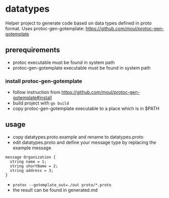 # datatypes
Helper project to generate code based on data types defined in proto format.
Uses protoc-gen-gotemplate: https://github.com/moul/protoc-gen-gotemplate

## prerequirements
* protoc executable must be found in system path
* protoc-gen-gotemplate executable must be found in system path

### install protoc-gen-gotemplate
* follow instruction from https://github.com/moul/protoc-gen-gotemplate#install
* build project with `go build`
* copy protoc-gen-gotemplate executable to a place which is in $PATH

## usage
* copy datatypes.proto.example and rename to datatypes.proto
* edit datatypes.proto and define your message type by replacing the example message
```
message Organization {
  string name = 1;
  string shortName = 2;
  string address = 3;
}

```
* `protoc --gotemplate_out=./out proto/*.proto`
* the result can be found in generated.md

